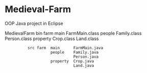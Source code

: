 # Medieval-Farm
OOP Java project in Eclipse

MedievalFarm  bin farm  main      FarmMain.class
                        people    Family.class
                                  Person.class
                        property  Crop.class
                                  Land.class
                                  
              src farm  main      FarmMain.java
                        people    Family.java
                                  Person.java
                        property  Crop.java
                                  Land.java
